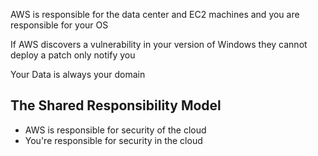 AWS is responsible for the data center and EC2 machines and you are responsible for your OS

If AWS discovers a vulnerability in your version of Windows they cannot deploy a patch only notify you

Your Data is always your domain

## The Shared Responsibility Model
- AWS is responsible for security of the cloud
- You're responsible for security in the cloud